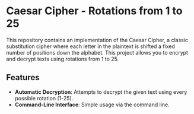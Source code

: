 # Caesar Cipher - Rotations from 1 to 25
This repository contains an implementation of the Caesar Cipher,
a classic substitution cipher where each letter in the plaintext is shifted a fixed number of positions down the alphabet.
This project allows you to encrypt and decrypt texts using rotations from 1 to 25.
## Features
* **Automatic Decryption**: Attempts to decrypt the given text using every possible rotation (1-25).
* **Command-Line Interface**: Simple usage via the command line.
